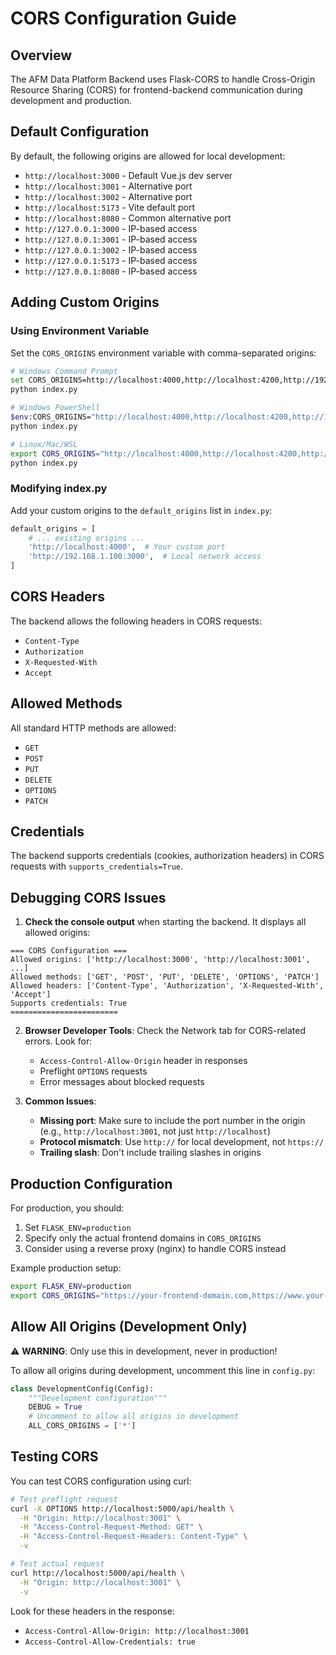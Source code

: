 # CORS Configuration Guide

## Overview

The AFM Data Platform Backend uses Flask-CORS to handle Cross-Origin Resource Sharing (CORS) for frontend-backend communication during development and production.

## Default Configuration

By default, the following origins are allowed for local development:

- `http://localhost:3000` - Default Vue.js dev server
- `http://localhost:3001` - Alternative port
- `http://localhost:3002` - Alternative port
- `http://localhost:5173` - Vite default port
- `http://localhost:8080` - Common alternative port
- `http://127.0.0.1:3000` - IP-based access
- `http://127.0.0.1:3001` - IP-based access
- `http://127.0.0.1:3002` - IP-based access
- `http://127.0.0.1:5173` - IP-based access
- `http://127.0.0.1:8080` - IP-based access

## Adding Custom Origins

### Using Environment Variable

Set the `CORS_ORIGINS` environment variable with comma-separated origins:

```bash
# Windows Command Prompt
set CORS_ORIGINS=http://localhost:4000,http://localhost:4200,http://192.168.1.100:3000
python index.py

# Windows PowerShell
$env:CORS_ORIGINS="http://localhost:4000,http://localhost:4200,http://192.168.1.100:3000"
python index.py

# Linux/Mac/WSL
export CORS_ORIGINS="http://localhost:4000,http://localhost:4200,http://192.168.1.100:3000"
python index.py
```

### Modifying index.py

Add your custom origins to the `default_origins` list in `index.py`:

```python
default_origins = [
    # ... existing origins ...
    'http://localhost:4000',  # Your custom port
    'http://192.168.1.100:3000',  # Local network access
]
```

## CORS Headers

The backend allows the following headers in CORS requests:

- `Content-Type`
- `Authorization`
- `X-Requested-With`
- `Accept`

## Allowed Methods

All standard HTTP methods are allowed:

- `GET`
- `POST`
- `PUT`
- `DELETE`
- `OPTIONS`
- `PATCH`

## Credentials

The backend supports credentials (cookies, authorization headers) in CORS requests with `supports_credentials=True`.

## Debugging CORS Issues

1. **Check the console output** when starting the backend. It displays all allowed origins:

```
=== CORS Configuration ===
Allowed origins: ['http://localhost:3000', 'http://localhost:3001', ...]
Allowed methods: ['GET', 'POST', 'PUT', 'DELETE', 'OPTIONS', 'PATCH']
Allowed headers: ['Content-Type', 'Authorization', 'X-Requested-With', 'Accept']
Supports credentials: True
========================
```

2. **Browser Developer Tools**: Check the Network tab for CORS-related errors. Look for:
   - `Access-Control-Allow-Origin` header in responses
   - Preflight `OPTIONS` requests
   - Error messages about blocked requests

3. **Common Issues**:
   - **Missing port**: Make sure to include the port number in the origin (e.g., `http://localhost:3001`, not just `http://localhost`)
   - **Protocol mismatch**: Use `http://` for local development, not `https://`
   - **Trailing slash**: Don't include trailing slashes in origins

## Production Configuration

For production, you should:

1. Set `FLASK_ENV=production`
2. Specify only the actual frontend domains in `CORS_ORIGINS`
3. Consider using a reverse proxy (nginx) to handle CORS instead

Example production setup:

```bash
export FLASK_ENV=production
export CORS_ORIGINS="https://your-frontend-domain.com,https://www.your-frontend-domain.com"
```

## Allow All Origins (Development Only)

⚠️ **WARNING**: Only use this in development, never in production!

To allow all origins during development, uncomment this line in `config.py`:

```python
class DevelopmentConfig(Config):
    """Development configuration"""
    DEBUG = True
    # Uncomment to allow all origins in development
    ALL_CORS_ORIGINS = ['*']
```

## Testing CORS

You can test CORS configuration using curl:

```bash
# Test preflight request
curl -X OPTIONS http://localhost:5000/api/health \
  -H "Origin: http://localhost:3001" \
  -H "Access-Control-Request-Method: GET" \
  -H "Access-Control-Request-Headers: Content-Type" \
  -v

# Test actual request
curl http://localhost:5000/api/health \
  -H "Origin: http://localhost:3001" \
  -v
```

Look for these headers in the response:
- `Access-Control-Allow-Origin: http://localhost:3001`
- `Access-Control-Allow-Credentials: true`